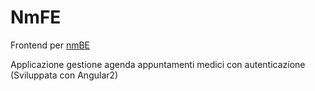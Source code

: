 # NmFE

Frontend per [nmBE](https://github.com/PsykeDady/nmBE)

Applicazione gestione agenda appuntamenti medici con autenticazione (Sviluppata con Angular2)

